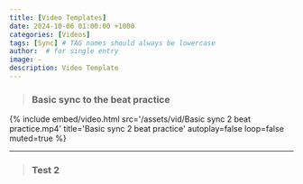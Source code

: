 ```yaml
---
title: [Video Templates]
date: 2024-10-06 01:00:00 +1000
categories: [Videos]
tags: [Sync] # TAG names should always be lowercase
author:  # for single entry
image: -
description: Video Template
---
```


>### Basic sync to the beat practice

{%
  include embed/video.html
  src='/assets/vid/Basic sync 2 beat practice.mp4'
  title='Basic sync 2 beat practice'
  autoplay=false
  loop=false
  muted=true
%}

---
>### Test 2
